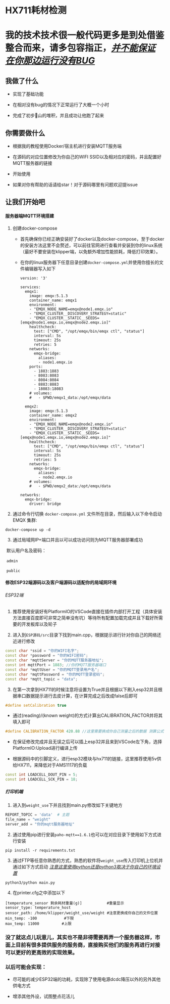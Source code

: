 # HX711耗材检测

# 我的技术技术很一般代码更多是到处借鉴整合而来，请多包容指正，<u>***并不能保证在你那边运行没有BUG***</u>

## 我做了什么

- 实现了基础功能

- 在相对没有bug的情况下正常运行了大概一个小时

- 完成了初步💩山的堆积，并且成功让他跑了起来

## 你需要做什么

- 根据我的教程使用Docker/宿主机进行安装MQTT服务端

- 在源码的对应位置修改为你自己的WIFI SSID以及相对应的密码，并且配置好MQTT服务器的链接

- 开始使用

- 如果对你有帮助的话请给star！对于源码哪里有问题欢迎提issue

## 让我们开始吧

#### 服务器端MQTT环境搭建

1. 创建docker-compose
   
   - 首先确保你已经正确安装好了docker以及docker-compose，至于docker的安装方法这里不会赘述，可以前往官网进行查看并安装到你的linux系统（最好不要安装在klipper端，以免额外增加性能损耗，降低打印效果）。
   
   - 在你的linux服务器下任意目录创建`docker-compose.yml`并使用你擅长的文件编辑器写入如下
     
     ```docker
     version: '3'
     
     services:
       emqx1:
         image: emqx:5.1.3
         container_name: emqx1
         environment:
         - "EMQX_NODE_NAME=emqx@node1.emqx.io"
         - "EMQX_CLUSTER__DISCOVERY_STRATEGY=static"
         - "EMQX_CLUSTER__STATIC__SEEDS=[emqx@node1.emqx.io,emqx@node2.emqx.io]"
         healthcheck:
           test: ["CMD", "/opt/emqx/bin/emqx ctl", "status"]
           interval: 5s
           timeout: 25s
           retries: 5
         networks:
           emqx-bridge:
             aliases:
             - node1.emqx.io
         ports:
           - 1883:1883
           - 8083:8083
           - 8084:8084
           - 8883:8883
           - 18083:18083 
         # volumes:
         #   - $PWD/emqx1_data:/opt/emqx/data
     
       emqx2:
         image: emqx:5.1.3
         container_name: emqx2
         environment:
         - "EMQX_NODE_NAME=emqx@node2.emqx.io"
         - "EMQX_CLUSTER__DISCOVERY_STRATEGY=static"
         - "EMQX_CLUSTER__STATIC__SEEDS=[emqx@node1.emqx.io,emqx@node2.emqx.io]"
         healthcheck:
           test: ["CMD", "/opt/emqx/bin/emqx ctl", "status"]
           interval: 5s
           timeout: 25s
           retries: 5
         networks:
           emqx-bridge:
             aliases:
             - node2.emqx.io
         # volumes:
         #   - $PWD/emqx2_data:/opt/emqx/data
     
     networks:
       emqx-bridge:
         driver: bridge
     ```

2. 通过命令行切换 `docker-compose.yml` 文件所在目录，然后输入以下命令启动 EMQX 集群:

```shell
docker-compose up -d
```

3. 通过局域网IP+端口并且以可以成功访问则为MQTT服务器部署成功

​ 默认用户名及密码：

​ `admin`

​ `public`

#### 修改ESP32端源码以及客户端源码以适配你的局域网环境

###### ESP32端

1. 推荐使用安装好有PlatformIO的VSCode直接在插件内部打开工程（具体安装方法直接百度即可非常之简单没有坑）等待所有配置加载完成并且下载好所需要的开发板库以及轮子

2. 进入到`ESP源码/src`目录下找到main.cpp，根据提示进行针对你自己的网络还近进行修改

```cpp
const char *ssid = "你的WIFI名字";
const char *password = "你的WIFI密码";
const char *mqttServer = "你的MQTT服务器地址";
const int mqttPort = 1883; //你的MQTT服务器端口
const char *mqttUser = "你的MQTT登录用户名";
const char *mqttPassword = "你的MQTT登录密码";
const char *mqtt_topic = "data";
```

3. 在第一次拿到HX711的时候注意将设置为True并且根据以下刷入esp32并且根据串口数据提示进行去皮计算，在计算完成之后改成false后即可

```cpp
#define setCalibration true
```

- 通过(reading)/(known weight)的方式计算出CALIBRATION_FACTOR并将其填入即可

```cpp
#define CALIBRATION_FACTOR 420.88 //这里需要换成你自己测量之后的数据 测算公式 ： 结果 / 已知物体重量
```

- 在保证修改完成并且无误之后可以插上esp32并且来到VSCode左下角，选择PlatformIO:Upload进行编译上传

- 根据源码中的引脚定义，进行esp32模块与hx711的链接，这里推荐使用5v供给HX711，来降低对于AMS1117的负载

```cpp
const int LOADCELL_DOUT_PIN = 5;
const int LOADCELL_SCK_PIN = 18;
```

##### 打印机端

1. 进入到`weight_use`下并且找到main.py修改如下关键地方

```python
REPORT_TOPIC = 'data'  # 主题
file_name = "weight"
server_add = "你的mqtt服务器地址"
```

2. 通过使用pip进行安装`paho-mqtt==1.6.1`也可以在对应目录下使用如下方式进行安装

```shell
pip install -r requirements.txt
```

3. 通过FTP等任意你熟悉的方式，熟悉的软件将`weight_use`传入打印机上位机并通过如下方式启动 <u>*注意这里使用python还是python3取决于你自己的环境设置*</u>

```shell
python3/python main.py
```

4. 在printer.cfg之中添加以下

```tsconfig
[temperature_sensor 剩余耗材重量(g)]           #重量显示
sensor_type: temperature_host
sensor_path: /home/klipper/weight_use/weight #注意更换成你自己的文件位置
min_temp: -100            #下限
max_temp: 11000          #上限
```

### 没了就这点儿玩意儿，其实也不是非得需要再弄一个服务器这样，市面上目前有很多提供服务的服务商，直接购买他们的服务再进行对接可以更好的更高效的实现效果。

### 以后可能会实现：

- 尽可能的减少ESP32端的功耗，实现除了使用电源dcdc降压以外的另外其他供电方式

- 增添其他外设，试图整点花活儿
